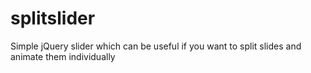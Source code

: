 # splitslider
Simple jQuery slider which can be useful if you want to split slides and animate them individually
